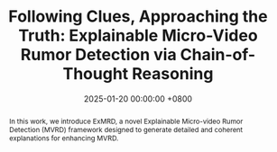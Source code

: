 ---
title:          "Following Clues, Approaching the Truth: Explainable Micro-Video Rumor Detection via Chain-of-Thought Reasoning"
date:           2025-01-20 00:00:00 +0800
selected:       true
pub:            "The Web Conference (WWW)"
pub_last:       ' <span class="badge badge-pill badge-publication badge-danger">CCF-A</span> <span class="badge badge-pill badge-publication badge-primary">Full Paper</span>'
pub_date:       "2025"

abstract: >-
   In this work, we introduce ExMRD, a novel Explainable Micro-video Rumor Detection (MVRD) framework designed to generate detailed and coherent explanations for enhancing MVRD.
cover:          /assets/images/covers/www-exmrd.jpg
authors:
- Rongpei Hong
- Jian Lang
- Jin Xu
- Zhangtao Cheng
- Ting Zhong
- Fan Zhou
links:
  Paper: https://github.com/ronpay/ExMRD
  Code: https://github.com/ronpay/ExMRD
---